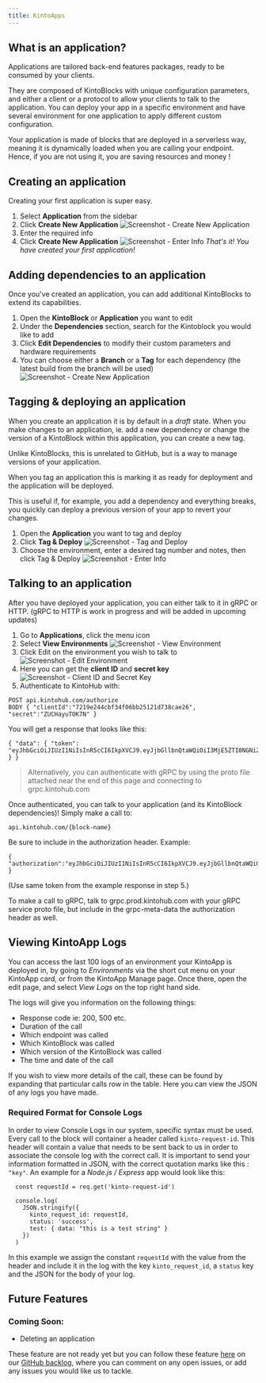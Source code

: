 ```yaml
---
title: KintoApps
---
```


## What is an application?

Applications are tailored back-end features packages, ready to be consumed by your clients. 

They are composed of KintoBlocks with unique configuration parameters, and either a client or a protocol to allow your clients to talk to the application. You can deploy your app in a specific environment and have several environment for one application to apply different custom configuration. 

Your application is made of blocks that are deployed in a serverless way, meaning it is dynamically loaded when you are calling your endpoint. Hence, if you are not using it, you are saving resources and money !


## Creating an application

Creating your first application is super easy.
1. Select **Application** from the sidebar
2. Click **Create New Application**
![Screenshot - Create New Application](/docs/assets/creating-an-application-1-2.png)
3. Enter the required info
4. Click **Create New Application**
![Screenshot - Enter Info](/docs/assets/creating-an-application-3-4.png)
_That's it! You have created your first application!_

## Adding dependencies to an application

Once you've created an application, you can add additional KintoBlocks to extend its capabilities.

1. Open the **KintoBlock** or **Application** you want to edit
2. Under the **Dependencies** section, search for the Kintoblock you would like to add
3. Click **Edit Dependencies** to modify their custom parameters and hardware requirements
4. You can choose either a **Branch** or a **Tag** for each dependency (the latest build from the branch will be used)
![Screenshot - Create New Application](/docs/assets/adding-dependencies-4-5.png)

## Tagging & deploying an application


When you create an application it is by default in a _draft_ state. When you make changes to an application, ie. add a new dependency or change the version of a KintoBlock within this application, you can create a new tag.

Unlike KintoBlocks, this is unrelated to GitHub, but is a way to manage versions of your application.

When you tag an application this is marking it as ready for deployment and the application will be deployed.

This is useful if, for example, you add a dependency and everything breaks, you quickly can deploy a previous version of your app to revert your changes.

1. Open the **Application** you want to tag and deploy
2. Click **Tag & Deploy**
![Screenshot - Tag and Deploy](/docs/assets/tagging-and-deploying-1-2.png)
3. Choose the environment, enter a desired tag number and notes, then click Tag & Deploy
![Screenshot - Enter Info](/docs/assets/tagging-and-deploying-3.png)

## Talking to an application

After you have deployed your application, you can either talk to it in gRPC or HTTP.
(gRPC to HTTP is work in progress and will be added in upcoming updates)

1. Go to **Applications**, click the menu icon
2. Select **View Environments**
   ![Screenshot - View Environment](/docs/assets/talking-to-applications-1-2.png)
3. Click Edit on the environment you wish to talk to
   ![Screenshot - Edit Environment](/docs/assets/talking-to-applications-3.png)
4. Here you can get the **client ID** and **secret key**
   ![Screenshot - Client ID and Secret Key](/docs/assets/talking-to-applications-4.png)
5. Authenticate to KintoHub with:

```
POST api.kintohub.com/authorize
BODY { "clientId":"7219e244cbf34f06bb25121d738cae26", "secret":"ZUCHayuTOK7N" }
```

You will get a response that looks like this:

```
{ "data": { "token": "eyJhbGciOiJIUzI1NiIsInR5cCI6IkpXVCJ9.eyJjbGllbnQtaWQiOiI3MjE5ZTI0NGNiZjM0ZjA2YmIyNTEyMWQ3MzhjYWUyNiIsInNlc3Npb24taWQiOiI5MzQ3OTFhYy1kNzllLTQ5NWQtYjVlYy01OTJlMmU4MDRjMTciLCJuYmYiOjE1MzA4NTYzNTUsImV4cCI6MTUzMjA2NTk1NSwiaWF0IjoxNTMwODU2MzU1LCJpc3MiOiJNaWRkbGV3YXJlIiwiYXVkIjoiTWlkZGxld2FyZSJ9.Cer1EyzryW5qKfqpSqs5u2t6BunoeUtjpwX_fFAzVj4" } }
```

> Alternatively, you can authenticate with gRPC by using the proto file attached near the end of this page and connecting to grpc.kintohub.com

Once authenticated, you can talk to your application (and its KintoBlock dependencies)!
Simply make a call to:

```
api.kintohub.com/{block-name}
```

Be sure to include in the authorization header. Example:

```
{ "authorization":"eyJhbGciOiJIUzI1NiIsInR5cCI6IkpXVCJ9.eyJjbGllbnQtaWQiOiI3MjE5ZTI0NGNiZjM0ZjA2YmIyNTEyMWQ3MzhjYWUyNiIsInNlc3Npb24taWQiOiI5MzQ3OTFhYy1kNzllLTQ5NWQtYjVlYy01OTJlMmU4MDRjMTciLCJuYmYiOjE1MzA4NTYzNTUsImV4cCI6MTUzMjA2NTk1NSwiaWF0IjoxNTMwODU2MzU1LCJpc3MiOiJNaWRkbGV3YXJlIiwiYXVkIjoiTWlkZGxld2FyZSJ9.Cer1EyzryW5qKfqpSqs5u2t6BunoeUtjpwX_fFAzVj4" }
```

(Use same token from the example response in step 5.)

To make a call to gRPC, talk to grpc.prod.kintohub.com with your gRPC service proto file, but include in the grpc-meta-data the authorization header as well.

## Viewing KintoApp Logs

You can access the last 100 logs of an environment your KintoApp is deployed in, by going to *Environments* via the short cut menu on your KintoApp card, or from the KintoApp Manage page. Once there, open the edit page, and select *View Logs* on the top right hand side.

The logs will give you information on the following things: 
- Response code ie: 200, 500 etc.
- Duration of the call
- Which endpoint was called
- Which KintoBlock was called
- Which version of the KintoBlock was called
- The time and date of the call

If you wish to view more details of the call, these can be found by expanding that particular calls row in the table. Here you can view the JSON of any logs you have made. 

### Required Format for Console Logs

In order to view Console Logs in our system, specific syntax must be used. Every call to the block will container a header called `kinto-request-id`. This header will contain a value that needs to be sent back to us in order to associate the console log with the correct call. It is important to send your information formatted in JSON, with the correct quotation marks like this : `"key"`. An example for a *Node.js / Express* app would look like this:

```
  const requestId = req.get('kinto-request-id')

  console.log(
    JSON.stringify({
      kinto_request_id: requestId,
      status: 'success',
      test: { data: "this is a test string" }
    })
  )
```

In this example we assign the constant `requestId` with the value from the header and include it in the log with the key `kinto_request_id`, a `status` key and the JSON for the body of your log.

## Future Features

### Coming Soon:

* Deleting an application

These feature are not ready yet but you can follow these feature [here](https://github.com/kintohub/backlog/issues/14) on our [GitHub backlog](https://github.com/kintohub/backlog), where you can comment on any open issues, or add any issues you would like us to tackle.
